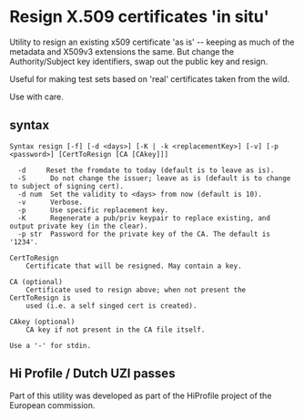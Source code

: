 # Resign X.509 certificates 'in situ'

Utility to resign an existing x509 certificate 'as is' -- keeping as much of the metadata and X509v3 extensions the same. But change the Authority/Subject key identifiers, swap out the public key and resign. 

Useful for making test sets based on 'real' certificates taken from the wild.

Use with care.

## syntax

    Syntax resign [-f] [-d <days>] [-K | -k <replacementKey>] [-v] [-p <password>] [CertToResign [CA [CAkey]]]
    
      -d     Reset the fromdate to today (default is to leave as is).
      -S      Do not change the issuer; leave as is (default is to change to subject of signing cert).
      -d num  Set the validity to <days> from now (default is 10).
      -v      Verbose.
      -p      Use specific replacement key.
      -K      Regenerate a pub/priv keypair to replace existing, and output private key (in the clear).
      -p str  Password for the private key of the CA. The default is '1234'.

    CertToResign
        Certificate that will be resigned. May contain a key.

    CA (optional)
        Certificate used to resign above; when not present the CertToResign is
        used (i.e. a self singed cert is created).

    CAkey (optional)
        CA key if not present in the CA file itself.

    Use a '-' for stdin.


## Hi Profile / Dutch UZI passes

Part of this utility was developed as part of the HiProfile project of the European commission.
